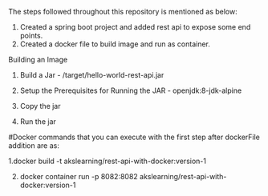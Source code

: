 The steps followed throughout this repository is mentioned as below:

1. Created a spring boot project and added rest api to expose some end points.
2. Created a docker file to build image and run as container.



Building an Image

1. Build a Jar - /target/hello-world-rest-api.jar

2. Setup the Prerequisites for Running the JAR - openjdk:8-jdk-alpine

3. Copy the jar

4. Run the jar


#Docker commands that you can execute with the first step after dockerFile addition are as:

1.docker build -t akslearning/rest-api-with-docker:version-1

2. docker container run -p 8082:8082 akslearning/rest-api-with-docker:version-1

